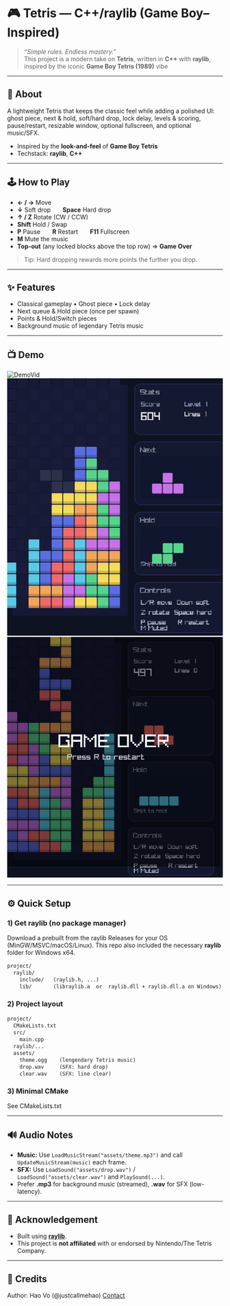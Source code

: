 # 🎮 Tetris — C++/raylib (Game Boy–Inspired)

> _“Simple rules. Endless mastery.”_  
> This project is a modern take on **Tetris**, written in **C++** with **raylib**, inspired by the iconic **Game Boy Tetris (1989)** vibe

---

## 🧱 About
A lightweight Tetris that keeps the classic feel while adding a polished UI: ghost piece, next & hold, soft/hard drop, lock delay, levels & scoring, pause/restart, resizable window, optional fullscreen, and optional music/SFX.

- Inspired by the **look-and-feel** of **Game Boy Tetris** 
- Techstack: **raylib**, **C++**

---

## 🕹️ How to Play
- **← / →** Move  
- **↓** Soft drop  **Space** Hard drop  
- **↑ / Z** Rotate (CW / CCW)  
- **Shift** Hold / Swap  
- **P** Pause  **R** Restart  **F11** Fullscreen  
- **M** Mute the music
- **Top-out** (any locked blocks above the top row) ⇒ **Game Over**

> Tip: Hard dropping rewards more points the further you drop.

---

## ✨ Features
- Classical gameplay • Ghost piece • Lock delay  
- Next queue & Hold piece (once per spawn)
- Points & Hold/Switch pieces
- Background music of legendary Tetris music
---

## 📺 Demo

![DemoVid](README/demo1.gif)
![gameplay](README/gameplay.png)
![gameover](README/gameover.png)

---

## ⚙️ Quick Setup

### 1) Get raylib (no package manager)
Download a prebuilt from the raylib Releases for your OS (MinGW/MSVC/macOS/Linux).
This repo also included the necessary **raylib** folder for Windows x64.

```
project/
  raylib/
    include/   (raylib.h, ...)
    lib/       (libraylib.a  or  raylib.dll + raylib.dll.a on Windows)
```

### 2) Project layout
```
project/
  CMakeLists.txt
  src/
    main.cpp
  raylib/...
  assets/
    theme.ogg    (lengendary Tetris music)
    drop.wav     (SFX: hard drop)
    clear.wav    (SFX: line clear)
```

### 3) Minimal CMake

See CMakeLists.txt

---

## 🔊 Audio Notes
- **Music:** Use `LoadMusicStream("assets/theme.mp3")` and call `UpdateMusicStream(music)` each frame.  
- **SFX:** Use `LoadSound("assets/drop.wav")` / `LoadSound("assets/clear.wav")` and `PlaySound(...)`.  
- Prefer **.mp3** for background music (streamed), **.wav** for SFX (low-latency).

---

## 🙌 Acknowledgement
- Built using **[raylib](https://www.raylib.com/)**.  
- This project is **not affiliated** with or endorsed by Nintendo/The Tetris Company.

---
## 👥 Credits
Author: Hao Vo (@justcallmehao) [Contact](https://www.linkedin.com/in/howlvoreworkingspace/)